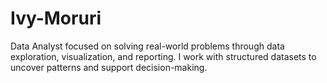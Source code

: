 # Ivy-Moruri
Data Analyst focused on solving real-world problems through data exploration, visualization, and reporting. I work with structured datasets to uncover patterns and support decision-making.
